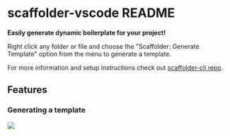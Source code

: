 # scaffolder-vscode README

**Easily generate dynamic boilerplate for your project!**

Right click any folder or file and choose the "Scaffolder: Generate Template" option from the menu to generate a template.

For more information and setup instructions check out [scaffolder-cli repo](https://github.com/galElmalah/scaffolder).

## Features

### Generating a template

![](images/scaffolder-vscode-example.gif)
